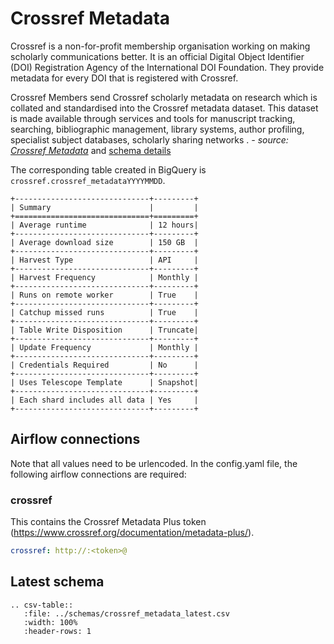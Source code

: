 # Crossref Metadata

Crossref is a non-for-profit membership organisation working on making scholarly communications better. 
It is an official Digital Object Identifier (DOI) Registration Agency of the International DOI Foundation. 
They provide metadata for every DOI that is registered with Crossref.

Crossref Members send Crossref scholarly metadata on research which is collated and 
standardised into the Crossref metadata dataset. This dataset is made available through 
services and tools for manuscript tracking, searching, bibliographic management, 
library systems, author profiling, specialist subject databases, scholarly sharing networks
. _- source: [Crossref Metadata](https://www.crossref.org/services/metadata-retrieval/)_ 
and [schema details](https://github.com/Crossref/rest-api-doc/blob/master/api_format.md)

The corresponding table created in BigQuery is `crossref.crossref_metadataYYYYMMDD`.

```eval_rst
+------------------------------+---------+
| Summary                      |         |
+==============================+=========+
| Average runtime              | 12 hours|
+------------------------------+---------+
| Average download size        | 150 GB  |
+------------------------------+---------+
| Harvest Type                 | API     |
+------------------------------+---------+
| Harvest Frequency            | Monthly |
+------------------------------+---------+
| Runs on remote worker        | True    |
+------------------------------+---------+
| Catchup missed runs          | True    |
+------------------------------+---------+
| Table Write Disposition      | Truncate|
+------------------------------+---------+
| Update Frequency             | Monthly |
+------------------------------+---------+
| Credentials Required         | No      |
+------------------------------+---------+
| Uses Telescope Template      | Snapshot|
+------------------------------+---------+
| Each shard includes all data | Yes     |
+------------------------------+---------+
```

## Airflow connections
Note that all values need to be urlencoded.
In the config.yaml file, the following airflow connections are required:  

### crossref
This contains the Crossref Metadata Plus token (https://www.crossref.org/documentation/metadata-plus/).  
```yaml
crossref: http://:<token>@
```


## Latest schema
``` eval_rst
.. csv-table::
   :file: ../schemas/crossref_metadata_latest.csv
   :width: 100%
   :header-rows: 1
```